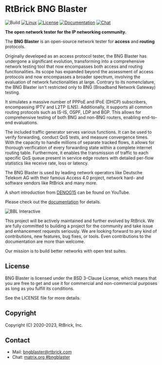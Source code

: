 # RtBrick BNG Blaster

![Build](https://github.com/rtbrick/bngblaster/workflows/Build/badge.svg?branch=main)
[![Linux](https://img.shields.io/badge/OS-linux-lightgrey)](https://rtbrick.github.io/bngblaster/install)
[![License](https://img.shields.io/badge/License-BSD-lightgrey)](https://github.com/rtbrick/bngblaster/blob/main/LICENSE)
[![Documentation](https://img.shields.io/badge/Documentation-lightgrey)](https://rtbrick.github.io/bngblaster)
[![Chat](https://img.shields.io/badge/Chat-lightgrey)](https://matrix.to/#/#bngblaster:matrix.org)

**The open network tester for the IP networking community.**

The **BNG Blaster** is an open-source network tester for **access** and **routing** protocols.

Originally developed as an access protocol tester, the BNG Blaster has undergone a 
significant evolution, transforming into a comprehensive network testing tool that 
now encompasses both access and routing functionalities. Its scope has expanded beyond 
the assessment of access protocols and now encompasses a broader spectrum, involving 
the evaluation of network functionalities at large. Contrary to its nomenclature, 
the BNG Blaster isn't restricted only to BNG (Broadband Network Gateway) testing.

It simulates a massive number of PPPoE and IPoE (DHCP) subscribers, encompassing 
IPTV and L2TP (LNS). Additionally, it supports all common routing protocols such 
as IS-IS, OSPF, LDP and BGP. This allows for comprehensive testing of both BNG 
and non-BNG routers, enabling end-to-end evaluations.

The included traffic generator serves various functions. It can be used to verify 
forwarding, conduct QoS tests, and measure convergence times. With the capacity to 
handle millions of separate tracked flows, it allows for thorough verification of 
every forwarding state within a complete internet routing table. Furthermore, it 
enables the transmission of traffic to each specific QoS queue present in 
service edge routers with detailed per-flow statistics like receive rate, loss 
or latency.

The BNG Blaster is used by leading network operators like Deutsche Telekom AG
with their famous Access 4.0 project, network hard- and software vendors like
RtBrick and many more.

A short introduction from [DENOG15](https://youtu.be/4rmwf6livyI "DENOG15") 
can be found on YouTube.

Please check out the [documentation](https://rtbrick.github.io/bngblaster/) for details.

![BBL Interactive](docsrc/sources/images/bbl_interactive.png "BNG Blaster (Interactive Mode)")

This project will be actively maintained and further evolved by RtBrick. We are fully committed to 
building a project for the community and take issue and enhancement requests seriously. We are 
looking forward to any kind of contributions, new features, bug fixes, or tools. Even contributions 
to the documentation are more than welcome.

Our mission is to build better networks with open test suites.

## License

BNG Blaster is licensed under the BSD 3-Clause License, which means that you are free to get and use it for
commercial and non-commercial purposes as long as you fulfill its conditions.

See the LICENSE file for more details.

## Copyright

Copyright (C) 2020-2023, RtBrick, Inc.

## Contact

* Mail: bngblaster@rtbrick.com
* Chat: [matrix.org #bngblaster](https://matrix.to/#/#bngblaster:matrix.org)
